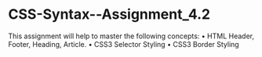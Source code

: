# CSS-Syntax--Assignment_4.2
This assignment will help to master the following concepts:
• HTML Header, Footer, Heading, Article.
• CSS3 Selector Styling
• CSS3 Border Styling

